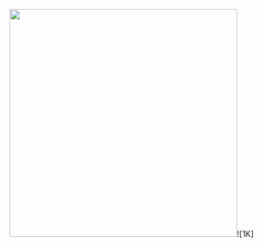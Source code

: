 <img src="https://user-images.githubusercontent.com/78819692/145930700-25cc8505-7858-473d-b642-cd20f8c55118.png" width="400">![1K]
